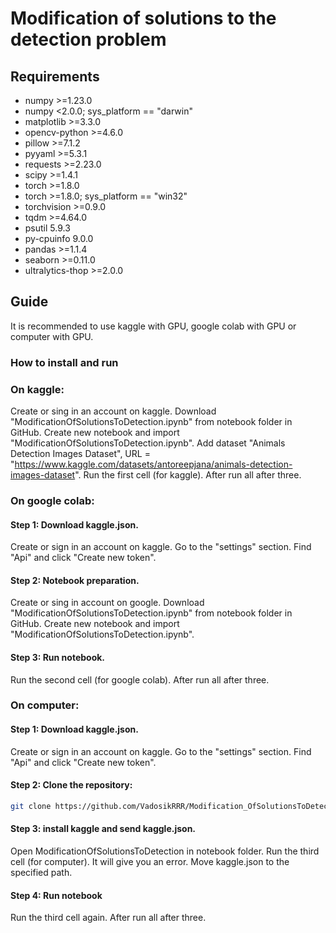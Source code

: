 # Modification of solutions to the detection problem

## Requirements

- numpy               >=1.23.0
- numpy               <2.0.0; sys_platform == "darwin"
- matplotlib          >=3.3.0
- opencv-python       >=4.6.0
- pillow              >=7.1.2
- pyyaml              >=5.3.1
- requests            >=2.23.0
- scipy               >=1.4.1
- torch               >=1.8.0
- torch               >=1.8.0; sys_platform == "win32"
- torchvision         >=0.9.0
- tqdm                >=4.64.0
- psutil              5.9.3
- py-cpuinfo          9.0.0
- pandas              >=1.1.4
- seaborn             >=0.11.0
- ultralytics-thop    >=2.0.0

## Guide

It is recommended to use kaggle with GPU, google colab with GPU or computer with GPU.

### How to install and run

### On kaggle:

Create or sing in an account on kaggle.
Download "ModificationOfSolutionsToDetection.ipynb" from notebook folder in GitHub.
Create new notebook and import "ModificationOfSolutionsToDetection.ipynb".
Add dataset "Animals Detection Images Dataset", URL = "https://www.kaggle.com/datasets/antoreepjana/animals-detection-images-dataset".
Run the first cell (for kaggle). After run all after three.

### On google colab:

#### Step 1: Download kaggle.json.

Create or sign in an account on kaggle.
Go to the "settings" section.
Find "Api" and click "Create new token".

#### Step 2: Notebook preparation.

Create or sing in account on google.
Download "ModificationOfSolutionsToDetection.ipynb" from notebook folder in GitHub.
Create new notebook and import "ModificationOfSolutionsToDetection.ipynb".

#### Step 3: Run notebook.

Run the second cell (for google colab). After run all after three.

### On computer:

#### Step 1: Download kaggle.json.

Create or sign in an account on kaggle.
Go to the "settings" section.
Find "Api" and click "Create new token".

#### Step 2: Clone the repository:

```bash
git clone https://github.com/VadosikRRR/Modification_OfSolutionsToDetection.git
```

#### Step 3: install kaggle and send kaggle.json.
Open ModificationOfSolutionsToDetection in notebook folder.
Run the third cell (for computer).
It will give you an error. Move kaggle.json to the specified path.

#### Step 4: Run notebook
Run the third cell again. After run all after three.